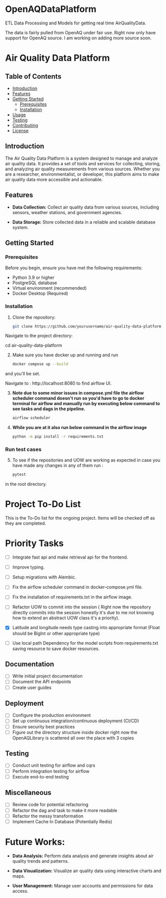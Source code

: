 # OpenAQDataPlatform
ETL Data Processing and Models for getting real time AirQualityData. 

The data is fairly pulled from OpenAQ under fair use. Right now only have support for OpenAQ source. I am working on adding more source soon. 

# Air Quality Data Platform


## Table of Contents

- [Introduction](#introduction)
- [Features](#features)
- [Getting Started](#getting-started)
  - [Prerequisites](#prerequisites)
  - [Installation](#installation)
- [Usage](#usage)
- [Testing](#testing)
- [Contributing](#contributing)
- [License](#license)

## Introduction

The Air Quality Data Platform is a system designed to manage and analyze air quality data. It provides a set of tools and services for collecting, storing, and analyzing air quality measurements from various sources. Whether you are a researcher, environmentalist, or developer, this platform aims to make air quality data more accessible and actionable.

## Features

- **Data Collection:** Collect air quality data from various sources, including sensors, weather stations, and government agencies.

- **Data Storage:** Store collected data in a reliable and scalable database system.


## Getting Started

### Prerequisites

Before you begin, ensure you have met the following requirements:

- Python 3.9 or higher
- PostgreSQL database
- Virtual environment (recommended)
- Docker Desktop (Required)

### Installation

1. Clone the repository:

   ```bash
   git clone https://github.com/yourusername/air-quality-data-platform.git
Navigate to the project directory:


cd air-quality-data-platform

2. Make sure you have docker up and running and run 

    ```bash
    docker compose up --build
and you'll be set.

Navigate to : http://localhost:8080 to find airflow UI.

3. **Note due to some minor issues in compose.yml file the airflow scheduler command doesn't run so you'd have to go to docker terminal for airflow and manually run by executing below command to see tasks and dags in the pipeline.**
      
      ```bash
      airflow scheduler 
4. **While you are at it also run below command in the airflow image**

      ```bash 
      python -m pip install -r requirements.txt
### Run test cases 

5. To see if the repositories and UOW are working as expected in case you have made any changes in any of them run :
      ```bash
      pytest
in the root directory.



# Project To-Do List

This is the To-Do list for the ongoing project. Items will be checked off as they are completed.

# Priority Tasks 

- [ ] Integrate fast api and make retrieval api for the frontend.
- [ ] Improve typing.
- [ ] Setup migrations with Alembic.
- [ ] Fix the airflow scheduler command in docker-compose.yml file.
- [ ] Fix the installation of requirements.txt in the airflow image.
- [ ] Refactor UOW to commit into the session ( Right now the 
      repository directly commits into the session honestly it's due to me not knowing how to extend an abstract UOW class it's a priority).
- [x] Latitude and longitude needs type casting into appropriate format (Float
      should be BigInt or other appropriate type)
- [ ] Use local path Dependency for the model scripts from requirements.txt saving
      resource to save docker resources.



## Documentation

- [ ] Write initial project documentation
- [ ] Document the API endpoints
- [ ] Create user guides

## Deployment

- [ ] Configure the production environment
- [ ] Set up continuous integration/continuous deployment (CI/CD)
- [ ] Ensure security best practices
- [ ] Figure out the directory structure inside docker right now the OpenAQLibrary is scattered all over the place with 3 copies

## Testing

- [ ] Conduct unit testing for airflow and cqrs
- [ ] Perform integration testing for airflow
- [ ] Execute end-to-end testing

## Miscellaneous

- [ ] Review code for potential refactoring
- [ ] Refactor the dag and task to make it more readable 
- [ ] Refactor the messy transformation
- [ ] Implement Cache In Database (Potentially Redis) 

# Future Works:

- **Data Analysis:** Perform data analysis and generate insights about air quality trends and patterns.

- **Data Visualization:** Visualize air quality data using interactive charts and maps.

- **User Management:** Manage user accounts and permissions for data access.
